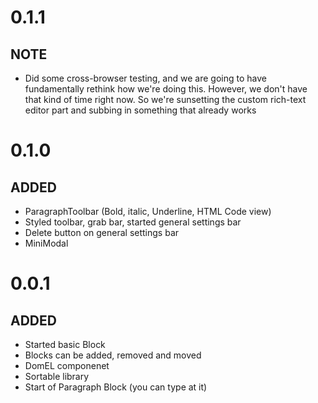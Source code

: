 # 0.1.1
## NOTE
- Did some cross-browser testing, and we are going to have fundamentally rethink how we're doing this. However, we don't have that kind of time right now.
So we're sunsetting the custom rich-text editor part and subbing in something that already works

# 0.1.0
## ADDED
- ParagraphToolbar (Bold, italic, Underline, HTML Code view)
- Styled toolbar, grab bar, started general settings bar
- Delete button on general settings bar
- MiniModal

# 0.0.1
## ADDED
- Started basic Block
- Blocks can be added, removed and moved
- DomEL componenet
- Sortable library
- Start of Paragraph Block (you can type at it)